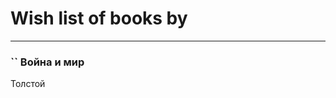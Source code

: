 # Wish list of books by [](https://plus.google.com/u/0/118254658890672334687/)
---

### `` Война и мир
Толстой


